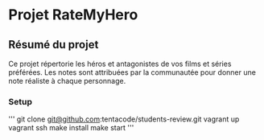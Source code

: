# Projet RateMyHero

## Résumé du projet

Ce projet répertorie les héros et antagonistes de vos films et séries préférées.
Les notes sont attribuées par la communautée pour donner une note réaliste à chaque personnage.

### Setup

'''
git clone git@github.com:tentacode/students-review.git
vagrant up
vagrant ssh
make install
make start
'''
